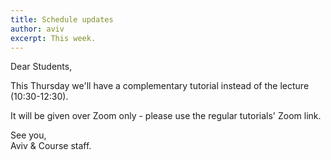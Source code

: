 ```yaml
---
title: Schedule updates
author: aviv
excerpt: This week.
---
```


Dear Students,

This Thursday we'll have a complementary tutorial instead of the lecture
(10:30-12:30).

It will be given over Zoom only - please use the regular tutorials' Zoom link.


See you,  
Aviv & Course staff.

